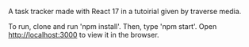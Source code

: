 A task tracker made with React 17 in a tutoirial given by traverse media.


To run, clone and run 'npm install'.  Then, type 'npm start'.
Open [http://localhost:3000](http://localhost:3000) to view it in the browser.

